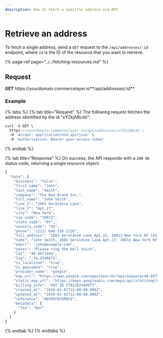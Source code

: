```yaml
---
description: How to fetch a specific address via API
---
```


# Retrieve an address

To fetch a single address, send a `GET` request to the `/api/addresses/:id` endpoint, where `id` is the ID of the resource that you want to retrieve.

{% page-ref page="../../fetching-resources.md" %}

## Request

**GET** https://<i></i>yourdomain.commercelayer.io**/api/addresses/:id**

### **Example**

{% tabs %}
{% tab title="Request" %}
The following request fetches the address identified by the id "xYZkjABcde":

```javascript
curl -X GET \
  https://yourdomain.commercelayer.io/api/addresses/xYZkjABcde \
  -H 'Accept: application/vnd.api+json' \
  -H 'Authorization: Bearer your-access-token'
```
{% endtab %}

{% tab title="Response" %}
On success, the API responds with a `200 OK` status code, returning a single resource object:

```javascript
{
  "data": {
    "business": "false",
    "first_name": "John",
    "last_name": "Smith",
    "company": "The Red Brand Inc.",
    "full_name": "John Smith",
    "line_1": "2883 Geraldine Lane",
    "line_2": "Apt.23",
    "city": "New York",
    "zip_code": "10013",
    "state_code": "NY",
    "country_code": "US",
    "phone": "(212) 646-338-1228",
    "full_address": "2883 Geraldine Lane Apt.23, 10013 New York NY (US) (212) 646-338-1228",
    "name": "John Smith, 2883 Geraldine Lane Apt.23, 10013 New York NY (US) (212) 646-338-1228",
    "email": "john@example.com",
    "notes": "Please ring the bell twice",
    "lat": "40.6971494",
    "lng": "-74.2598672",
    "is_localized": "true",
    "is_geocoded": "true",
    "provider_name": "google",
    "map_url": "https://www.google.com/maps/search/?api=1&query=40.6971494,-74.2598672",
    "static_map_url": "https://maps.googleapis.com/maps/api/staticmap?center=40.6971494,-74.2598672&size=640x320&zoom=15",
    "billing_info": "VAT ID IT02382940977",
    "created_at": "2018-01-01T12:00:00.000Z",
    "updated_at": "2018-01-01T12:00:00.000Z",
    "reference": "ANYREFEFERNCE",
    "metadata": {
      "foo": "bar"
    }
  }
}
```
{% endtab %}
{% endtabs %}
